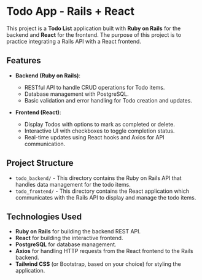 # Todo App - Rails + React

This project is a **Todo List** application built with **Ruby on Rails** for the backend and **React** for the frontend. The purpose of this project is to practice integrating a Rails API with a React frontend.

## Features

- **Backend (Ruby on Rails)**:
  - RESTful API to handle CRUD operations for Todo items.
  - Database management with PostgreSQL.
  - Basic validation and error handling for Todo creation and updates.
  
- **Frontend (React)**:
  - Display Todos with options to mark as completed or delete.
  - Interactive UI with checkboxes to toggle completion status.
  - Real-time updates using React hooks and Axios for API communication.


## Project Structure

- `todo_backend/` - This directory contains the Ruby on Rails API that handles data management for the todo items.
- `todo_frontend/` - This directory contains the React application which communicates with the Rails API to display and manage the todo items.

## Technologies Used

- **Ruby on Rails** for building the backend REST API.
- **React** for building the interactive frontend.
- **PostgreSQL** for database management.
- **Axios** for handling HTTP requests from the React frontend to the Rails backend.
- **Tailwind CSS** (or Bootstrap, based on your choice) for styling the application.

